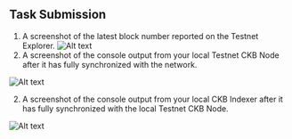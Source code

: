 ## Task Submission
1. A screenshot of the latest block number reported on the Testnet Explorer.
![Alt text](https://github.com/leomanza/nervos-hackathon/blob/main/task-0/latest-block.png)
1. A screenshot of the console output from your local Testnet CKB Node after it has fully synchronized with the network. 

![Alt text](https://github.com/leomanza/nervos-hackathon/blob/main/task-0/ckb-node-sync-latest-block.png)

2. A screenshot of the console output from your local CKB Indexer after it has fully synchronized with the local Testnet CKB Node.

![Alt text](https://github.com/leomanza/nervos-hackathon/blob/main/task-0/ckb-indexer-sync-latest-block.png)